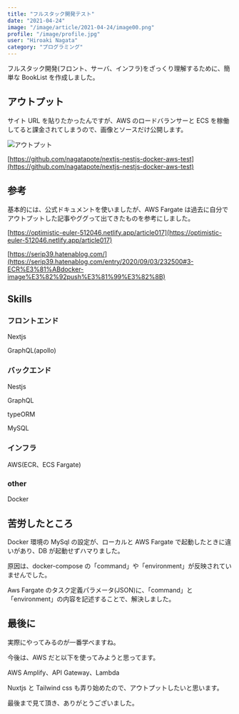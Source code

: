 ```yaml
---
title: "フルスタック開発テスト"
date: "2021-04-24"
image: "/image/article/2021-04-24/image00.png"
profile: "/image/profile.jpg"
user: "Hiroaki Nagata"
category: "プログラミング"
---
```


フルスタック開発(フロント、サーバ、インフラ)をざっくり理解するために、簡単な BookList を作成しました。

## アウトプット

サイト URL を貼りたかったんですが、AWS のロードバランサーと ECS を稼働してると課金されてしまうので、画像とソースだけ公開します。

![アウトプット](/image/article/2021-04-24/image01.png)

[https://github.com/nagatapote/nextjs-nestjs-docker-aws-test](https://github.com/nagatapote/nextjs-nestjs-docker-aws-test)

## 参考

基本的には、公式ドキュメントを使いましたが、AWS Fargate は過去に自分でアウトプットした記事やググって出てきたものを参考にしました。

[https://optimistic-euler-512046.netlify.app/article017](https://optimistic-euler-512046.netlify.app/article017)

[https://serip39.hatenablog.com/](https://serip39.hatenablog.com/entry/2020/09/03/232500#3-ECR%E3%81%ABdocker-image%E3%82%92push%E3%81%99%E3%82%8B)

## Skills

### フロントエンド

Nextjs

GraphQL(apollo)

### バックエンド

Nestjs

GraphQL

typeORM

MySQL

### インフラ

AWS(ECR、ECS Fargate)

### other

Docker

## 苦労したところ

Docker 環境の MySql の設定が、ローカルと AWS Fargate で起動したときに違いがあり、DB が起動せずハマりました。

原因は、docker-compose の「command」や「environment」が反映されていませんでした。

Aws Fargate のタスク定義パラメータ(JSON)に、「command」と「environment」の内容を記述することで、解決しました。

## 最後に

実際にやってみるのが一番学べますね。

今後は、AWS だと以下を使ってみようと思ってます。

AWS Amplify、API Gateway、Lambda

Nuxtjs と Tailwind css も弄り始めたので、アウトプットしたいと思います。

最後まで見て頂き、ありがとうございました。
